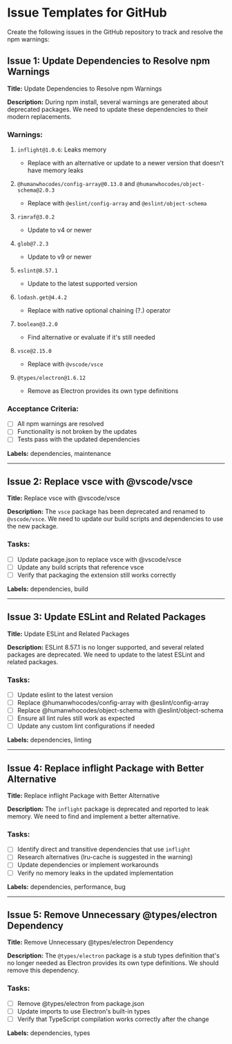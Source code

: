 # Issue Templates for GitHub

Create the following issues in the GitHub repository to track and resolve the npm warnings:

## Issue 1: Update Dependencies to Resolve npm Warnings

**Title:** Update Dependencies to Resolve npm Warnings

**Description:**
During npm install, several warnings are generated about deprecated packages. We need to update these dependencies to their modern replacements.

### Warnings:

1. `inflight@1.0.6`: Leaks memory
   - Replace with an alternative or update to a newer version that doesn't have memory leaks

2. `@humanwhocodes/config-array@0.13.0` and `@humanwhocodes/object-schema@2.0.3`
   - Replace with `@eslint/config-array` and `@eslint/object-schema`

3. `rimraf@3.0.2`
   - Update to v4 or newer

4. `glob@7.2.3`
   - Update to v9 or newer

5. `eslint@8.57.1`
   - Update to the latest supported version

6. `lodash.get@4.4.2`
   - Replace with native optional chaining (?.) operator

7. `boolean@3.2.0`
   - Find alternative or evaluate if it's still needed

8. `vsce@2.15.0`
   - Replace with `@vscode/vsce`

9. `@types/electron@1.6.12`
   - Remove as Electron provides its own type definitions

### Acceptance Criteria:
- [ ] All npm warnings are resolved
- [ ] Functionality is not broken by the updates
- [ ] Tests pass with the updated dependencies

**Labels:** dependencies, maintenance

---

## Issue 2: Replace vsce with @vscode/vsce

**Title:** Replace vsce with @vscode/vsce

**Description:**
The `vsce` package has been deprecated and renamed to `@vscode/vsce`. We need to update our build scripts and dependencies to use the new package.

### Tasks:
- [ ] Update package.json to replace vsce with @vscode/vsce
- [ ] Update any build scripts that reference vsce
- [ ] Verify that packaging the extension still works correctly

**Labels:** dependencies, build

---

## Issue 3: Update ESLint and Related Packages

**Title:** Update ESLint and Related Packages

**Description:**
ESLint 8.57.1 is no longer supported, and several related packages are deprecated. We need to update to the latest ESLint and related packages.

### Tasks:
- [ ] Update eslint to the latest version
- [ ] Replace @humanwhocodes/config-array with @eslint/config-array
- [ ] Replace @humanwhocodes/object-schema with @eslint/object-schema
- [ ] Ensure all lint rules still work as expected
- [ ] Update any custom lint configurations if needed

**Labels:** dependencies, linting

---

## Issue 4: Replace inflight Package with Better Alternative

**Title:** Replace inflight Package with Better Alternative

**Description:**
The `inflight` package is deprecated and reported to leak memory. We need to find and implement a better alternative.

### Tasks:
- [ ] Identify direct and transitive dependencies that use `inflight`
- [ ] Research alternatives (lru-cache is suggested in the warning)
- [ ] Update dependencies or implement workarounds
- [ ] Verify no memory leaks in the updated implementation

**Labels:** dependencies, performance, bug

---

## Issue 5: Remove Unnecessary @types/electron Dependency

**Title:** Remove Unnecessary @types/electron Dependency

**Description:**
The `@types/electron` package is a stub types definition that's no longer needed as Electron provides its own type definitions. We should remove this dependency.

### Tasks:
- [ ] Remove @types/electron from package.json
- [ ] Update imports to use Electron's built-in types
- [ ] Verify that TypeScript compilation works correctly after the change

**Labels:** dependencies, types